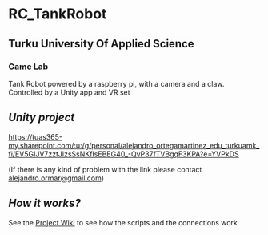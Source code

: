 # RC_TankRobot

## Turku University Of Applied Science

### Game Lab

Tank Robot powered by a raspberry pi, with a camera and a claw.
Controlled by a Unity app and VR set


## *Unity project*
https://tuas365-my.sharepoint.com/:u:/g/personal/alejandro_ortegamartinez_edu_turkuamk_fi/EV5GIJV7zztJlzsSsNKfIsEBEG40_-QvP37fTVBgqF3KPA?e=YVPkDS

(If there is any kind of problem with the link please contact alejandro.ormar@gmail.com)

## *How it works?*
See the [Project Wiki](../../wiki) to see how the scripts and the connections work
